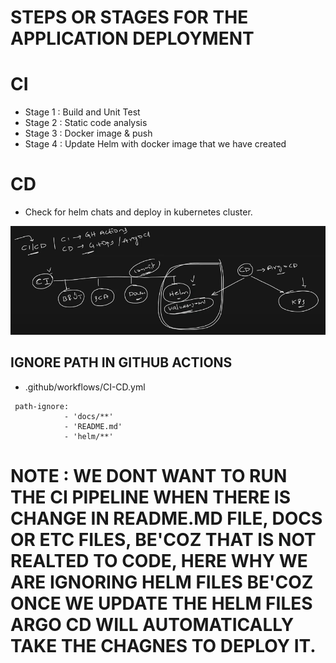 # STEPS OR STAGES FOR THE APPLICATION DEPLOYMENT

#  CI
- Stage 1 : Build and Unit Test
- Stage 2 : Static code analysis
- Stage 3 : Docker image & push 
- Stage 4 : Update Helm with docker image that we have created


# CD
- Check for helm chats and deploy in kubernetes cluster.

![alt text](image-1.png)

## IGNORE PATH IN GITHUB ACTIONS
- .github/workflows/CI-CD.yml   

``` 
 path-ignore:
            - 'docs/**'
            - 'README.md'
            - 'helm/**'

```
# NOTE : WE DONT WANT TO RUN THE CI PIPELINE WHEN THERE IS CHANGE IN README.MD FILE, DOCS OR ETC FILES, BE'COZ THAT IS NOT REALTED TO CODE, HERE WHY WE ARE IGNORING HELM FILES BE'COZ ONCE WE UPDATE THE HELM FILES ARGO CD WILL AUTOMATICALLY TAKE THE CHAGNES TO DEPLOY IT.

